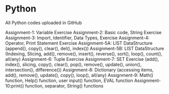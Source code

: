 # Python
All Python codes uploaded in GitHub

Assignment-1: Variable Exercise
Assignment-2: Basic code, String Exercise
Assignment-3: Import, Identifier, Data Types, Exercise
Assignment-4: Operator, Print Statement Exercise
Assignment-5A: LIST DataStructure (append(), copy(), clear(), del(), index())
Assignment-5B: LIST DataStructure (Indexing, Slicing, add(), remove(), insert(), reverse(), sort(), loop(), count(), all/any)
Assignment-6: Tuple Exercise
Assignment-7: SET Exercise (add(), index(), slicing, copy(), clear(), pop(), remove(), update(), union(), intersection(), difference())
Assignment-8: Dictionary (accessing items, add(), remove(), update(), copy(), loop(), all/any)
Assignment-9: Math() function, Help() function, user input() function, EVAL function
Assignment-10:print() function, separator, String() functions
